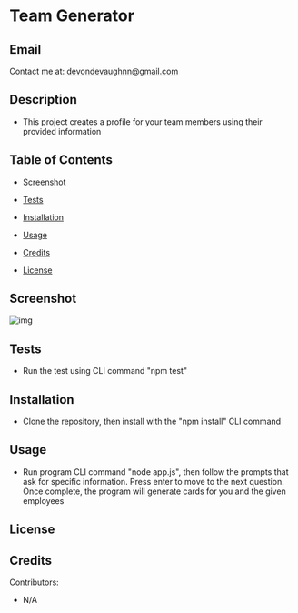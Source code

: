 # Team Generator
## Email

Contact me at: devondevaughnn@gmail.com

## Description

 * This project creates a profile for your team members using their provided information

## Table of Contents
* [Screenshot](#screenshot)

* [Tests](#testing)

* [Installation](#install)

* [Usage](#usage)

* [Credits](#contribution)

* [License](#license)

## Screenshot
![img](/Screenshot(210).png)

## Tests

* Run the test using CLI command "npm test"

## Installation

* Clone the repository, then install with the "npm install" CLI command
       
## Usage 

* Run program CLI command "node app.js", then follow the prompts that ask for specific information. Press enter to move to the next question. Once complete, the program will generate cards for you and the given employees

## License



## Credits

Contributors:
* N/A 


